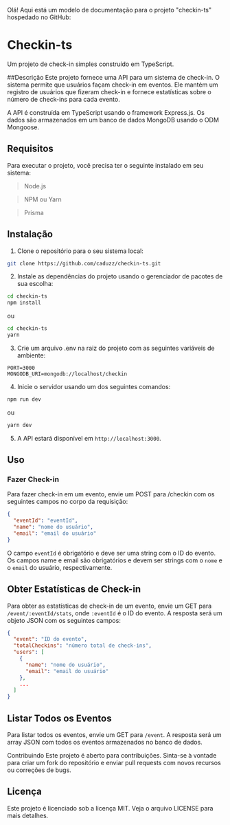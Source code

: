 Olá! Aqui está um modelo de documentação para o projeto "checkin-ts" hospedado no GitHub:

#   Checkin-ts

Um projeto de check-in simples construído em TypeScript.

##Descrição
Este projeto fornece uma API para um sistema de check-in. O sistema permite que usuários façam check-in em eventos. Ele mantém um registro de usuários que fizeram check-in e fornece estatísticas sobre o número de check-ins para cada evento.

A API é construída em TypeScript usando o framework Express.js. Os dados são armazenados em um banco de dados MongoDB usando o ODM Mongoose.

##  Requisitos
Para executar o projeto, você precisa ter o seguinte instalado em seu sistema:

>Node.js

>NPM ou Yarn

>Prisma

##  Instalação

1.  Clone o repositório para o seu sistema local:

```bash
git clone https://github.com/caduzz/checkin-ts.git
```

2. Instale as dependências do projeto usando o gerenciador de pacotes de sua escolha:

```bash
cd checkin-ts
npm install
```

ou

```bash
cd checkin-ts
yarn
```

3. Crie um arquivo .env na raiz do projeto com as seguintes variáveis de ambiente:
```env
PORT=3000
MONGODB_URI=mongodb://localhost/checkin
```

4. Inicie o servidor usando um dos seguintes comandos:
```bash
npm run dev
```
ou

```bash
yarn dev
```

5. A API estará disponível em `http://localhost:3000`.
##  Uso
### Fazer Check-in

Para fazer check-in em um evento, envie um POST para /checkin com os seguintes campos no corpo da requisição:

```json
{
  "eventId": "eventId",
  "name": "nome do usuário",
  "email": "email do usuário"
}
```
O campo `eventId` é obrigatório e deve ser uma string com o ID do evento. Os campos name e email são obrigatórios e devem ser strings com o `nome` e o `email` do usuário, respectivamente.

## Obter Estatísticas de Check-in
Para obter as estatísticas de check-in de um evento, envie um GET para `/event/:eventId/stats`, onde `:eventId` é o ID do evento. A resposta será um objeto JSON com os seguintes campos:

```json
{
  "event": "ID do evento",
  "totalCheckins": "número total de check-ins",
  "users": [
    {
      "name": "nome do usuário",
      "email": "email do usuário"
    },
    ...
  ]
}
```
## Listar Todos os Eventos
Para listar todos os eventos, envie um GET para `/event`. A resposta será um array JSON com todos os eventos armazenados no banco de dados.

Contribuindo
Este projeto é aberto para contribuições. Sinta-se à vontade para criar um fork do repositório e enviar pull requests com novos recursos ou correções de bugs.

## Licença
Este projeto é licenciado sob a licença MIT. Veja o arquivo LICENSE para mais detalhes.
